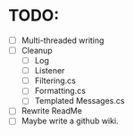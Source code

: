 # TODO:
- [ ] Multi-threaded writing
- [ ] Cleanup
    - [ ] Log
    - [ ] Listener
    - [ ] Filtering.cs
    - [ ] Formatting.cs
    - [ ] Templated Messages.cs
- [ ] Rewrite ReadMe
- [ ] Maybe write a github wiki.